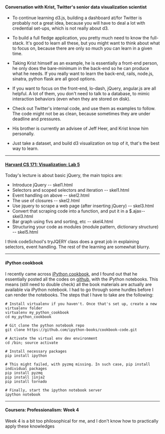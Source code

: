#### Conversation with Krist, Twitter's senior data visualization scientist

* To continue learning d3.js, building a dashboard at/for Twitter is probably not a great idea, because you will have to deal a lot with credential set-ups, which is not really about d3.

* To build a full fledge application, you pretty much need to know the full-stack. It's good to learn all these, but you might want to think about what to focus on, because there are only so much you can learn in a given time.

* Taking Krist himself as an example, he is essentially a front-end person, he only does the bare-minimum in the back-end so he can produce what he needs. If you really want to learn the back-end, rails, node.js, sinatra, python flask are all good options.

* If you want to focus on the front-end, lo-dash, jQuery, angular.js are all helpful. A lot of them, you don't need to talk to a database, to mimic interaction behaviors (even when they are stored on disk).

*   Check out Twitter's internal code, and use them as examples to follow. The code might not be as clean, because sometimes they are under deadline and pressures.

* His brother is currently an advisee of Jeff Heer, and Krist know him personally.

* Just take a dataset, and build d3 visualization on top of it, that's the best way to learn. 

---

#### [Harvard CS 171: Visualization: Lab 5]

Today's lecture is about basic jQuery, the main topics are:

* Introduce jQuery -- skel1.html
* Selectors and scoped selectors and iteration -- skel1.html
* Event handling on above -- skel2.html
* The use of closures -- skel2.html
* Use jquery to scrape a web page (after inserting jQuery) -- skel3.html
* Convert that scraping code into a function, and put it in a $.ajax--skel3.html
* Bar graph using fivs and sorting, etc -- skel4.html
* Structuring your code as modules (module pattern, dictionary structure) -- skel5.html

I think codeSchool's tryJQERY class does a great job in explaining selectors, event handling. The rest of the learning are somewhat blurry.

---

#### iPython cookbook

I recently came across [iPython cookbook], and I found out that he essentially posted all the codes on [github], with the iPython notebooks. This means (still need to double check) all the book materials are actually are available via iPython notebook. I had to go through some hurdles before I can render the notebooks. The steps that I have to take are the following:

```
# Install virtualenv if you haven't. Once that's set up, create a new virtualenv folder
virtualenv my_python_cookbook
cd my_python_cookbook

# Git clone the python notebook repo
git clone https://github.com/ipython-books/cookbook-code.git

# Activate the virtual env dev environment
cd /bin; source activate

# Install necessary packages
pip install ipython

# This might failed, with pyzmq missing. In such case, pip install individual packages
pip install pyzmq
pip install jinja2
pip install tornado

# Finally, start the ipython notebook server
ipython notebook
```

---

#### Coursera: Professionalism: Week 4

Week 4 is a bit too philosophical for me, and I don't know how to practically apply these knowledges

[Harvard CS 171: Visualization: Lab 5]: https://github.com/CS171/2014-lab5-jquery
[iPython cookbook]: http://cyrille.rossant.net/ipython-cookbook-released/
[github]: https://github.com/ipython-books/cookbook-code